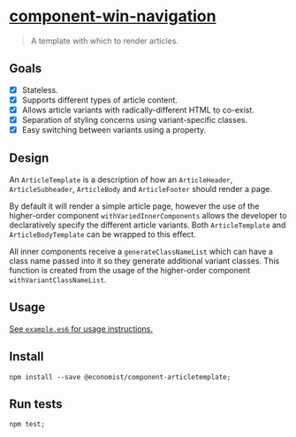 # [component-win-navigation](http://economist-components.github.io/component-library/#@economist/component-articletemplate)
> A template with which to render articles.

## Goals

- [x] Stateless.
- [x] Supports different types of article content.
- [x] Allows article variants with radically-different HTML to co-exist.
- [x] Separation of styling concerns using variant-specific classes.  
- [x] Easy switching between variants using a property.

## Design

An `ArticleTemplate` is a description of how an `ArticleHeader`,
`ArticleSubheader`, `ArticleBody` and `ArticleFooter` should render a page.

By default it will render a simple article page, however the use of the
higher-order component `withVariedInnerComponents` allows the developer to
declaratively specify the different article variants. Both `ArticleTemplate`
and `ArticleBodyTemplate` can be wrapped to this effect.

All inner components receive a `generateClassNameList` which can have a
class name passed into it so they generate additional variant classes.
This function is created from the usage of the higher-order component `withVariantClassNameList`.

## Usage

[See `example.es6` for usage instructions.](./example.es6)

## Install

```
npm install --save @economist/component-articletemplate;
```

## Run tests

```
npm test;
```
